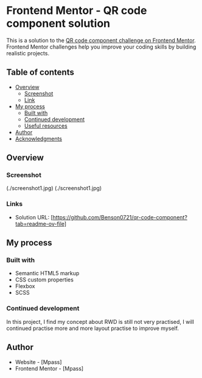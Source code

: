 # Frontend Mentor - QR code component solution

This is a solution to the [QR code component challenge on Frontend Mentor](https://www.frontendmentor.io/challenges/qr-code-component-iux_sIO_H). Frontend Mentor challenges help you improve your coding skills by building realistic projects. 

## Table of contents

- [Overview](#overview)
  - [Screenshot](#screenshot)
  - [Link](#link)
- [My process](#my-process)
  - [Built with](#built-with)
  - [Continued development](#continued-development)
  - [Useful resources](#useful-resources)
- [Author](#author)
- [Acknowledgments](#acknowledgments)



## Overview

### Screenshot

(./screenshot1.jpg)
(./screenshot1.jpg)


### Links

- Solution URL: [https://github.com/Benson0721/qr-code-component?tab=readme-ov-file]

## My process

### Built with

- Semantic HTML5 markup
- CSS custom properties
- Flexbox
- SCSS


### Continued development
In this project, I find my concept about RWD is still not very practised,
I will continued practise more and more layout practise to improve myself.



## Author

- Website - [Mpass]
- Frontend Mentor - [Mpass]



